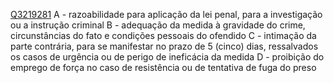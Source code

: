 [Q3219281](https://www.qconcursos.com/questoes-militares/questoes/1a857345-f5)
A - razoabilidade para aplicação da lei penal, para a investigação ou a instrução criminal 
B - adequação da medida à gravidade do crime, circunstâncias do fato e condições pessoais do ofendido
C - intimação da parte contrária, para se manifestar no prazo de 5 (cinco) dias, ressalvados os casos de urgência ou de perigo de ineficácia da medida
D - proibição do emprego de força no caso de resistência ou de tentativa de fuga do preso